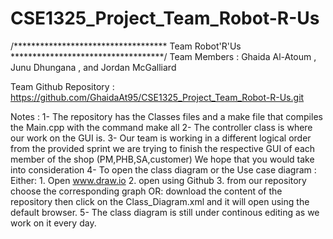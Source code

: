 # CSE1325_Project_Team_Robot-R-Us
/*********************************** Team Robot'R'Us ***********************************/
Team Members : Ghaida Al-Atoum , Junu Dhungana , and Jordan McGalliard 

Team Github Repository : https://github.com/GhaidaAt95/CSE1325_Project_Team_Robot-R-Us.git

Notes :
     1- The repository has the Classes files and a make file that compiles the Main.cpp
	        with the command make all
	 2- The controller class is where our work on the GUI is.
	 3- Our team is working in a different logical order from the provided sprint 
	    we are trying to finish the respective GUI of each member of the shop (PM,PHB,SA,customer)
		We hope that you would take into consideration
	 4- To open the class diagram or the Use case diagram :
	     Either:
		 1. Open www.draw.io
		 2. open using Github
		 3. from our repository choose the corresponding graph
		 OR:
		 download the content of the repository then click on the Class_Diagram.xml
		 and it will open using the default browser.
	5- The class diagram is still under continous editing as we work on it every day.
	

